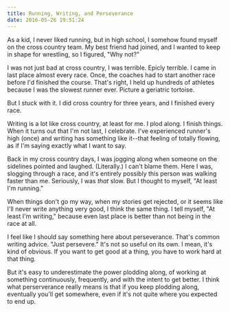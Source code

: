 ```yaml
---
title: Running, Writing, and Perseverance
date: 2016-05-26 19:51:24
---
```


As a kid, I never liked running, but in high school, I somehow found myself on the cross country team. My best friend had joined, and I wanted to keep in shape for wrestling, so I figured, "Why not?"

I was not just bad at cross country, I was terrible. Epicly terrible. I came in last place almost every race. Once, the coaches had to start another race before I'd finished the course. That's right, I held up hundreds of athletes because I was the slowest runner ever. Picture a geriatric tortoise. 

But I stuck with it. I did cross country for three years, and I finished every race.

Writing is a lot like cross country, at least for me. I plod along. I finish things. When it turns out that I'm not last, I celebrate. I've experienced runner's high (once) and writing has something like it--that feeling of totally flowing, as if I'm saying exactly what I want to say.

Back in my cross country days, I was jogging along when someone on the sidelines pointed and laughed. (Literally.)  I can't blame them. Here I was, slogging through a race, and it's entirely possibly this person was walking faster than me. Seriously, I was <em>that</em> slow. But I thought to myself, "At least I'm running."

When things don't go my way, when my stories get rejected, or it seems like I'll never write anything very good, I think the same thing. I tell myself,  "At least I'm writing," because even last place is better than not being in the race at all.

I feel like I should say something here about perseverance. That's common writing advice. "Just persevere." It's not so useful on its own. I mean, it's kind of obvious. If you want to get good at a thing, you have to work hard at that thing.

But it's easy to underestimate the power plodding along, of working at something continuously, frequently, and with the intent to get better. I think what perserverance really means is that if you keep plodding along, eventually you'll get somewhere, even if it's not quite where you expected to end up.

